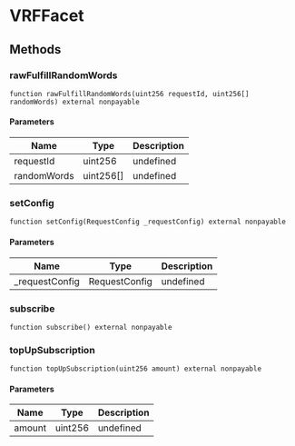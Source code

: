 # VRFFacet









## Methods

### rawFulfillRandomWords

```solidity
function rawFulfillRandomWords(uint256 requestId, uint256[] randomWords) external nonpayable
```





#### Parameters

| Name | Type | Description |
|---|---|---|
| requestId | uint256 | undefined
| randomWords | uint256[] | undefined

### setConfig

```solidity
function setConfig(RequestConfig _requestConfig) external nonpayable
```





#### Parameters

| Name | Type | Description |
|---|---|---|
| _requestConfig | RequestConfig | undefined

### subscribe

```solidity
function subscribe() external nonpayable
```






### topUpSubscription

```solidity
function topUpSubscription(uint256 amount) external nonpayable
```





#### Parameters

| Name | Type | Description |
|---|---|---|
| amount | uint256 | undefined




